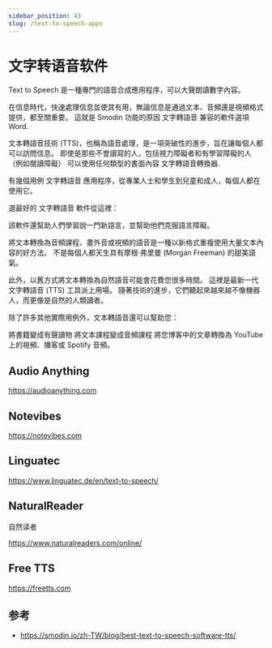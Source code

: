 ```yaml
---
sidebar_position: 43
slug: /text-to-speech-apps
---
```


# 文字转语音软件

Text to Speech 是一種專門的語音合成應用程序，可以大聲朗讀數字內容。

在信息時代，快速處理信息並使其有用，無論信息是通過文本、音頻還是視頻格式提供，都至關重要。 這就是 Smodin 功能的原因 文字轉語音 兼容的軟件選項 Word.

文本轉語音技術 (TTS)，也稱為語音處理，是一項突破性的進步，旨在讓每個人都可以訪問信息。 即使是那些不會讀寫的人，包括視力障礙者和有學習障礙的人（例如閱讀障礙） 可以使用任何類型的書面內容 文字轉語音轉換器.



有幾個用例 文字轉語音 應用程序，從專業人士和學生到兒童和成人，每個人都在使用它。

選最好的 文字轉語音 軟件從這裡：

該軟件還幫助人們學習說一門新語言，並幫助他們克服語言障礙。

將文本轉換為音頻課程、畫外音或視頻的語音是一種以新格式重複使用大量文本內容的好方法。 不是每個人都天生具有摩根·弗里曼 (Morgan Freeman) 的甜美語氣。

此外，以舊方式將文本轉換為自然語音可能會花費您很多時間。 這裡是最新一代 文字轉語音 (TTS) 工具派上用場。 隨著技術的進步，它們聽起來越來越不像機器人，而更像是自然的人類讀者。

除了許多其他實際用例外，文本轉語音還可以幫助您：

將書籍變成有聲讀物
將文本課程變成音頻課程
將您博客中的文章轉換為 YouTube 上的視頻、播客或 Spotify 音頻。



## Audio Anything

https://audioanything.com



## Notevibes

https://notevibes.com



## Linguatec

https://www.linguatec.de/en/text-to-speech/



## NaturalReader

自然读者

https://www.naturalreaders.com/online/



## Free TTS

https://freetts.com





## 参考

- https://smodin.io/zh-TW/blog/best-text-to-speech-software-tts/

